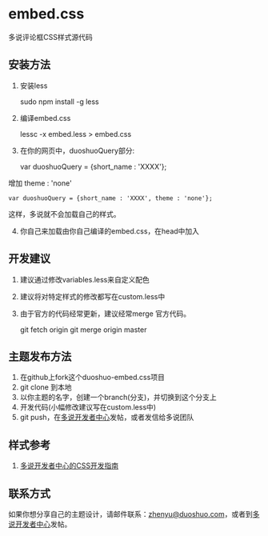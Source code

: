 embed.css
=========

多说评论框CSS样式源代码

## 安装方法
1. 安装less


    sudo npm install -g less

2. 编译embed.css


    lessc -x embed.less > embed.css

3. 在你的网页中，duoshuoQuery部分:


    var duoshuoQuery = {short_name : 'XXXX'};

增加 theme : 'none'

    var duoshuoQuery = {short_name : 'XXXX', theme : 'none'};

这样，多说就不会加载自己的样式。

4. 你自己来加载由你自己编译的embed.css，在head中加入


    <link rel="stylesheet" type="text/css" href="{路径}embed.css" />

## 开发建议
1. 建议通过修改variables.less来自定义配色
2. 建议将对特定样式的修改都写在custom.less中
3. 由于官方的代码经常更新，建议经常merge 官方代码。


    git fetch origin
    git merge origin master 

## 主题发布方法
1. 在github上fork这个duoshuo-embed.css项目
2. git clone 到本地
3. 以你主题的名字，创建一个branch(分支)，并切换到这个分支上
4. 开发代码(小幅修改建议写在custom.less中)
5. git push，在[多说开发者中心](http://dev.duoshuo.com/)发帖，或者发信给多说团队

## 样式参考
1. [多说开发者中心的CSS开发指南](http://dev.duoshuo.com/docs/4ff1cfd0397309552c000017)

## 联系方式
如果你想分享自己的主题设计，请邮件联系：zhenyu@duoshuo.com，或者到[多说开发者中心](http://dev.duoshuo.com/)发帖。
